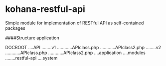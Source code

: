 kohana-restful-api
==================

Simple module for implementation of RESTful API as self-contained packages

####Structure application

DOCROOT
....API
........v1
............APIclass.php
............APIclass2.php
........v2
............APIclass.php
............APIclass2.php
....application
....modules
........restful-api
....system
